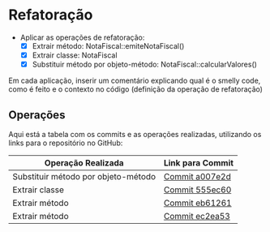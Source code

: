# Refatoração

- Aplicar as operações de refatoração:
    - [x] Extrair método: NotaFiscal::emiteNotaFiscal()
    - [x] Extrair classe: NotaFiscal
    - [x] Substituir método por objeto-método: NotaFiscal::calcularValores()

Em cada aplicação, inserir um comentário explicando qual é o smelly code, como é feito e o contexto no código (definição
da operação de refatoração)

## Operações

Aqui está a tabela com os commits e as operações realizadas, utilizando os links para o repositório no GitHub:

| Operação Realizada                  | Link para Commit                                                                                       |
|-------------------------------------|--------------------------------------------------------------------------------------------------------|
| Substituir método por objeto-método | [Commit a007e2d](https://github.com/nszchagas/TPPE-T1/commit/a007e2d73a30abc5e5e02ee9153690faab16f85b) |
| Extrair classe                      | [Commit 555ec60](https://github.com/nszchagas/TPPE-T1/commit/555ec60b4fd5868f1b5053f290d67719c4c70ed5) |
| Extrair método                      | [Commit eb61261](https://github.com/nszchagas/TPPE-T1/commit/eb61261f6377be76d4e7d9cf8537bafbb30df638) |
| Extrair método                      | [Commit ec2ea53](https://github.com/nszchagas/TPPE-T1/commit/ec2ea5368f8d5b9e1b1fbb371ac278053a49dbd9) |


